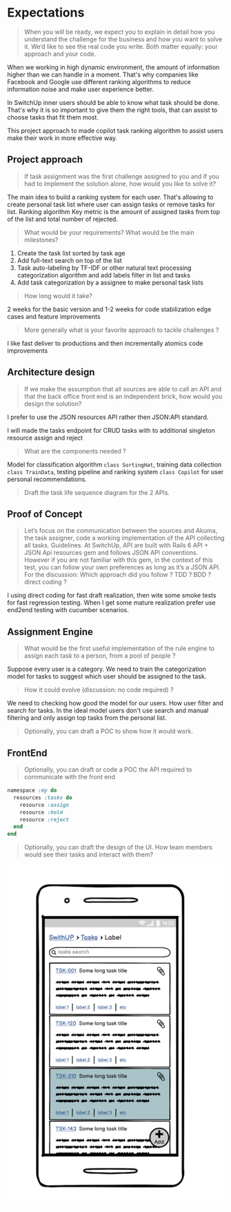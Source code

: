 # Expectations

> When you will be ready, we expect you to explain in detail how you understand the challenge for the business and how you want to solve it. We’d like to see the real code you write. Both matter equally: your approach and your code.

When we working in high dynamic environment, the amount of information higher than we can handle in a moment. That's why companies like Facebook and Google use different ranking algorithms to reduce information noise and make user experience better.

In SwitchUp inner users should be able to know what task should be done. That's why it is so important to give them the right tools, that can assist to choose tasks that fit them most.

This project approach to made copilot task ranking algorithm to assist users make their work in more effective way.

## Project approach

> If task assignment was the first challenge assigned to you and if you had to implement the solution alone, how would you like to solve it?

The main idea to build a ranking system for each user. That's allowing to create personal task list where user can assign tasks or remove tasks for list. Ranking algorithm Key metric is the amount of assigned tasks from top of the list and total number of rejected.

> What would be your requirements? What would be the main milestones?

1. Create the task list sorted by task age
2. Add full-text search on top of the list
3. Task auto-labeling by TF-IDF or other natural text processing categorization algorithm and add labels filter in list and tasks
4. Add task categorization by a assignee to make personal task lists

> How long would it take?

2 weeks for the basic version and 1-2 weeks for code stabilization edge cases and feature improvements

> More generally what is your favorite approach to tackle challenges ?

I like fast deliver to productions and then incrementally atomics code improvements

## Architecture design

> If we make the assumption that all sources are able to call an API and that the back office front end is an independent brick, how would you design the solution?

I prefer to use the JSON resources API rather then JSON:API standard.

I will made the tasks endpoint for CRUD tasks with to additional singleton resource assign and reject

> What are the components needed ?

Model for classification algorithm `class SortingHat`, training data collection `class TrainData`, testing pipeline and ranking system `class Copilot` for user personal recommendations.

> Draft the task life sequence diagram for the 2 APIs.

## Proof of Concept

> Let’s focus on the communication between the sources and Akuma, the task assigner, code a working implementation of the API collecting all tasks.
Guidelines. At SwitchUp, API are built with Rails 6 API + JSON Api resources gem and follows JSON API conventions. However if you are not familiar with this gem, in the context of this test, you can follow your own preferences as long as it’s a JSON API.
For the discussion: Which approach did you follow ? TDD ? BDD ? direct coding ?

I using direct coding for fast draft realization, then wite some smoke tests for fast regression testing. When I get some mature realization prefer use end2end testing with cucumber scenarios.

## Assignment Engine

> What would be the first useful implementation of the rule engine to assign each task to a person, from a pool of people ?

Suppose every user is a category. We need to train the categorization model for tasks to suggest which user should be assigned to the task.

> How it could evolve (discussion: no code required) ?

We need to checking how good the model for our users. How user filter and search for tasks. In the ideal model users don't use search and manual filtering and only assign top tasks from the personal list.

> Optionally, you can draft a POC to show how it would work.

## FrontEnd

> Optionally, you can draft or code a POC the API required to communicate with the front end

```ruby
namespace :my do
  resources :tasks do
    resource :assign
    resource :hold
    resource :reject
  end
end
```

> Optionally, you can draft the design of the UI. How team members would see their tasks and interact with them?

![UI Mobile Design](/doc/images/ui-draft.png)